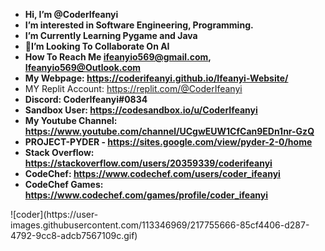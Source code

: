 - **Hi, I’m @CoderIfeanyi**
- **I’m interested in Software Engineering, Programming.**
- **I’m Currently Learning Pygame and Java**
- **👀I’m Looking To Collaborate On AI**
-  **How To Reach Me **ifeanyio569@gmail.com**, Ifeanyio569@Outlook.com**
- **My Webpage:     https://coderifeanyi.github.io/Ifeanyi-Website/**
- MY Replit Account: https://replit.com/@CoderIfeanyi
- **Discord: CoderIfeanyi#0834**
- **Sandbox User: https://codesandbox.io/u/CoderIfeanyi**
- **My Youtube Channel: https://www.youtube.com/channel/UCgwEUW1CfCan9EDn1nr-GzQ**
- **PROJECT-PYDER - https://sites.google.com/view/pyder-2-0/home**
- **Stack Overflow: https://stackoverflow.com/users/20359339/coderifeanyi**
- **CodeChef: https://www.codechef.com/users/coder_ifeanyi**
- **CodeChef Games: https://www.codechef.com/games/profile/coder_ifeanyi**
<!---
CODERIFEANYI/CODERIFEANYI IS A ✨ SPECIAL ✨ REPOSITORY BECAUSE ITS `README.MD` (THIS FILE) APPEARS ON YOUR GITHUB PROFILE.
YOU CAN CLICK THE PREVIEW LINK TO TAKE A LOOK AT YOUR CHANGES.
--->![coder](https://user-images.githubusercontent.com/113346969/217755666-85cf4406-d287-4792-9cc8-adcb7567109c.gif)

